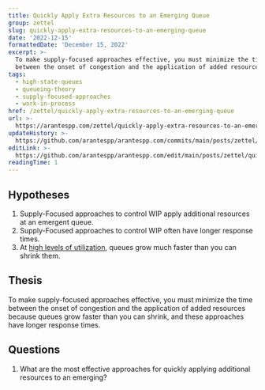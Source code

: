 ```yaml
---
title: Quickly Apply Extra Resources to an Emerging Queue
group: zettel
slug: quickly-apply-extra-resources-to-an-emerging-queue
date: '2022-12-15'
formattedDate: 'December 15, 2022'
excerpt: >-
  To make supply-focused approaches effective, you must minimize the time
  between the onset of congestion and the application of added resources.
tags:
  - high-state-queues
  - queueing-theory
  - supply-focused-approaches
  - work-in-process
href: /zettel/quickly-apply-extra-resources-to-an-emerging-queue
url: >-
  https://arantespp.com/zettel/quickly-apply-extra-resources-to-an-emerging-queue
updateHistory: >-
  https://github.com/arantespp/arantespp.com/commits/main/posts/zettel/quickly-apply-extra-resources-to-an-emerging-queue.md
editLink: >-
  https://github.com/arantespp/arantespp.com/edit/main/posts/zettel/quickly-apply-extra-resources-to-an-emerging-queue.md
readingTime: 1
---
```


## Hypotheses

1. Supply-Focused approaches to control WIP apply additional resources at an emergent queue.
2. Supply-Focused approaches to control WIP often have longer response times.
3. At [high levels of utilization](/zettel/high-states-congested-queues), queues grow much faster than you can shrink them.

## Thesis

To make supply-focused approaches effective, you must minimize the time between the onset of congestion and the application of added resources because queues grow faster than you can shrink, and these approaches have longer response times.

## Questions

1. What are the most effective approaches for quickly applying additional resources to an emerging?
